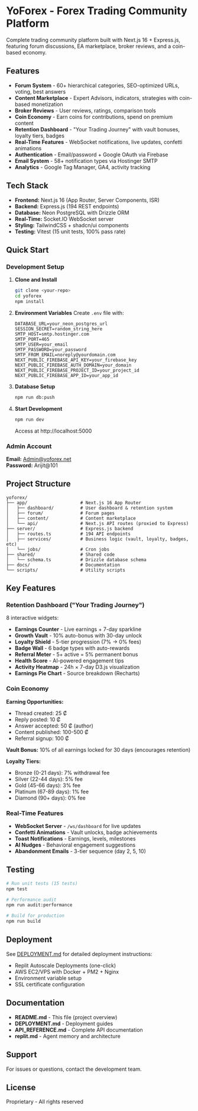 # YoForex - Forex Trading Community Platform

Complete trading community platform built with Next.js 16 + Express.js, featuring forum discussions, EA marketplace, broker reviews, and a coin-based economy.

## Features

- **Forum System** - 60+ hierarchical categories, SEO-optimized URLs, voting, best answers
- **Content Marketplace** - Expert Advisors, indicators, strategies with coin-based monetization
- **Broker Reviews** - User reviews, ratings, comparison tools
- **Coin Economy** - Earn coins for contributions, spend on premium content
- **Retention Dashboard** - "Your Trading Journey" with vault bonuses, loyalty tiers, badges
- **Real-Time Features** - WebSocket notifications, live updates, confetti animations
- **Authentication** - Email/password + Google OAuth via Firebase
- **Email System** - 58+ notification types via Hostinger SMTP
- **Analytics** - Google Tag Manager, GA4, activity tracking

## Tech Stack

- **Frontend:** Next.js 16 (App Router, Server Components, ISR)
- **Backend:** Express.js (194 REST endpoints)
- **Database:** Neon PostgreSQL with Drizzle ORM
- **Real-Time:** Socket.IO WebSocket server
- **Styling:** TailwindCSS + shadcn/ui components
- **Testing:** Vitest (15 unit tests, 100% pass rate)

## Quick Start

### Development Setup

1. **Clone and Install**
   ```bash
   git clone <your-repo>
   cd yoforex
   npm install
   ```

2. **Environment Variables**
   Create `.env` file with:
   ```env
   DATABASE_URL=your_neon_postgres_url
   SESSION_SECRET=random_string_here
   SMTP_HOST=smtp.hostinger.com
   SMTP_PORT=465
   SMTP_USER=your_email
   SMTP_PASSWORD=your_password
   SMTP_FROM_EMAIL=noreply@yourdomain.com
   NEXT_PUBLIC_FIREBASE_API_KEY=your_firebase_key
   NEXT_PUBLIC_FIREBASE_AUTH_DOMAIN=your_domain
   NEXT_PUBLIC_FIREBASE_PROJECT_ID=your_project_id
   NEXT_PUBLIC_FIREBASE_APP_ID=your_app_id
   ```

3. **Database Setup**
   ```bash
   npm run db:push
   ```

4. **Start Development**
   ```bash
   npm run dev
   ```
   
   Access at http://localhost:5000

### Admin Account

**Email:** Admin@yoforex.net  
**Password:** Arijit@101

## Project Structure

```
yoforex/
├── app/                    # Next.js 16 App Router
│   ├── dashboard/          # User dashboard & retention system
│   ├── forum/              # Forum pages
│   ├── content/            # Content marketplace
│   └── api/                # Next.js API routes (proxied to Express)
├── server/                 # Express.js backend
│   ├── routes.ts           # 194 API endpoints
│   ├── services/           # Business logic (vault, loyalty, badges, etc)
│   └── jobs/               # Cron jobs
├── shared/                 # Shared code
│   └── schema.ts           # Drizzle database schema
├── docs/                   # Documentation
└── scripts/                # Utility scripts
```

## Key Features

### Retention Dashboard ("Your Trading Journey")

8 interactive widgets:
- **Earnings Counter** - Live earnings + 7-day sparkline
- **Growth Vault** - 10% auto-bonus with 30-day unlock
- **Loyalty Shield** - 5-tier progression (7% → 0% fees)
- **Badge Wall** - 6 badge types with auto-rewards
- **Referral Meter** - 5+ active = 5% permanent bonus
- **Health Score** - AI-powered engagement tips
- **Activity Heatmap** - 24h × 7-day D3.js visualization
- **Earnings Pie Chart** - Source breakdown (Recharts)

### Coin Economy

**Earning Opportunities:**
- Thread created: 25 ₡
- Reply posted: 10 ₡
- Answer accepted: 50 ₡ (author)
- Content published: 100-500 ₡
- Referral signup: 100 ₡

**Vault Bonus:** 10% of all earnings locked for 30 days (encourages retention)

**Loyalty Tiers:**
- Bronze (0-21 days): 7% withdrawal fee
- Silver (22-44 days): 5% fee
- Gold (45-66 days): 3% fee
- Platinum (67-89 days): 1% fee
- Diamond (90+ days): 0% fee

### Real-Time Features

- **WebSocket Server** - `/ws/dashboard` for live updates
- **Confetti Animations** - Vault unlocks, badge achievements
- **Toast Notifications** - Earnings, levels, milestones
- **AI Nudges** - Behavioral engagement suggestions
- **Abandonment Emails** - 3-tier sequence (day 2, 5, 10)

## Testing

```bash
# Run unit tests (15 tests)
npm test

# Performance audit
npm run audit:performance

# Build for production
npm run build
```

## Deployment

See [DEPLOYMENT.md](./DEPLOYMENT.md) for detailed deployment instructions:
- Replit Autoscale Deployments (one-click)
- AWS EC2/VPS with Docker + PM2 + Nginx
- Environment variable setup
- SSL certificate configuration

## Documentation

- **README.md** - This file (project overview)
- **DEPLOYMENT.md** - Deployment guides
- **API_REFERENCE.md** - Complete API documentation
- **replit.md** - Agent memory and architecture

## Support

For issues or questions, contact the development team.

## License

Proprietary - All rights reserved
